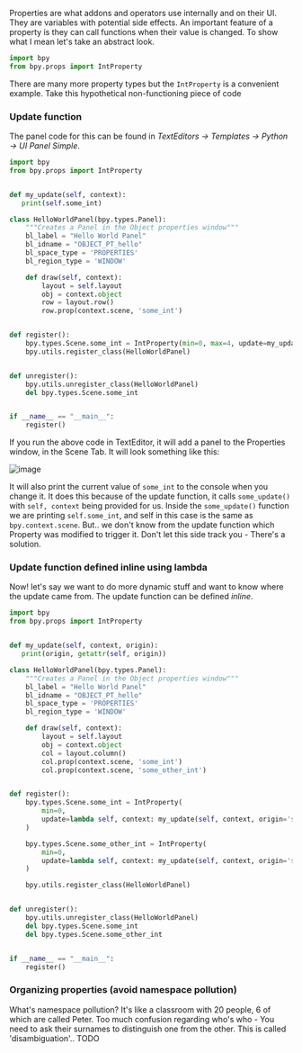 Properties are what addons and operators use internally and on their UI. They are variables with potential side effects. An important feature of a property is they can call functions when their value is changed. To show what I mean let's take an abstract look.

```python
import bpy
from bpy.props import IntProperty
```
There are many more property types but the `IntProperty` is a convenient example. Take this hypothetical non-functioning piece of code

### Update function

The panel code for this can be found in _TextEditors -> Templates -> Python -> UI Panel Simple_.

```python
import bpy
from bpy.props import IntProperty


def my_update(self, context):
   print(self.some_int)

class HelloWorldPanel(bpy.types.Panel):
    """Creates a Panel in the Object properties window"""
    bl_label = "Hello World Panel"
    bl_idname = "OBJECT_PT_hello"
    bl_space_type = 'PROPERTIES'
    bl_region_type = 'WINDOW'

    def draw(self, context):
        layout = self.layout
        obj = context.object
        row = layout.row()
        row.prop(context.scene, 'some_int')


def register():
    bpy.types.Scene.some_int = IntProperty(min=0, max=4, update=my_update)
    bpy.utils.register_class(HelloWorldPanel)


def unregister():
    bpy.utils.unregister_class(HelloWorldPanel)
    del bpy.types.Scene.some_int


if __name__ == "__main__":
    register()

```
If you run the above code in TextEditor, it will add a panel to the Properties window, in the Scene Tab. It will look something like this:

![image](https://cloud.githubusercontent.com/assets/619340/11906029/106cc8b8-a5ca-11e5-9b15-25dbad98453d.png)

It will also print the current value of `some_int` to the console when you change it. It does this because of the update function, it calls `some_update()` with `self, context` being provided for us. Inside the `some_update()` function we are printing `self.some_int`, and self in this case is the same as `bpy.context.scene`. But.. we don't know from the update function which Property was modified to trigger it. Don't let this side track you - There's a solution.

### Update function defined inline using lambda

Now! let's say we want to do more dynamic stuff and want to know where the update came from. The update function can be defined _inline_.

```python
import bpy
from bpy.props import IntProperty


def my_update(self, context, origin):
   print(origin, getattr(self, origin))

class HelloWorldPanel(bpy.types.Panel):
    """Creates a Panel in the Object properties window"""
    bl_label = "Hello World Panel"
    bl_idname = "OBJECT_PT_hello"
    bl_space_type = 'PROPERTIES'
    bl_region_type = 'WINDOW'

    def draw(self, context):
        layout = self.layout
        obj = context.object
        col = layout.column()
        col.prop(context.scene, 'some_int')
        col.prop(context.scene, 'some_other_int')        


def register():
    bpy.types.Scene.some_int = IntProperty(
        min=0,
        update=lambda self, context: my_update(self, context, origin='some_int')
    )

    bpy.types.Scene.some_other_int = IntProperty(
        min=0,
        update=lambda self, context: my_update(self, context, origin='some_other_int')
    )

    bpy.utils.register_class(HelloWorldPanel)


def unregister():
    bpy.utils.unregister_class(HelloWorldPanel)
    del bpy.types.Scene.some_int
    del bpy.types.Scene.some_other_int    


if __name__ == "__main__":
    register()

```

### Organizing properties (avoid namespace pollution)

What's namespace pollution? It's like a classroom with 20 people, 6 of which are called Peter. Too much confusion regarding who's who - You need to ask their surnames to distinguish one from the other. This is called  'disambiguation'.. TODO
